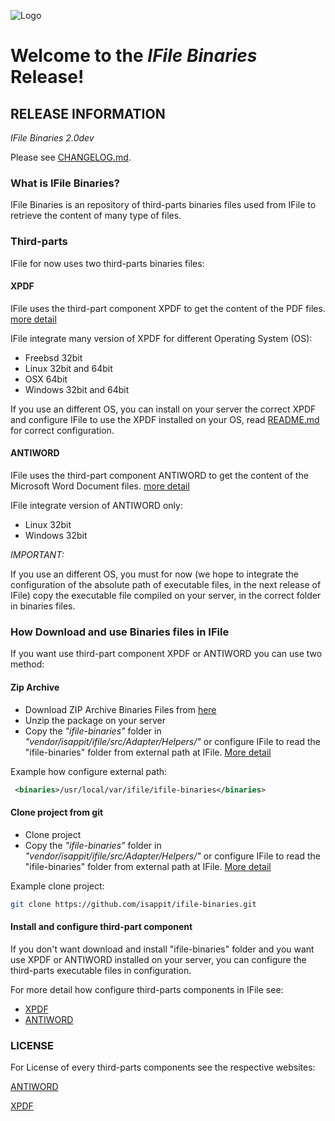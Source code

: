 ![Logo](http://www.isapp.it/images/logo/Logo_isapp_it_250x87.png)

# Welcome to the *IFile Binaries* Release!

## RELEASE INFORMATION

*IFile Binaries 2.0dev*

Please see [CHANGELOG.md](CHANGELOG.md).

### What is IFile Binaries?
IFile Binaries is an repository of third-parts binaries files used from IFile to retrieve the content of many type of files.

### Third-parts
IFile for now uses two third-parts binaries files:

#### XPDF
IFile uses the third-part component XPDF to get the content of the PDF files.
[more detail](http://www.foolabs.com/xpdf/)

IFile integrate many version of XPDF for different Operating System (OS):

- Freebsd 32bit
- Linux 32bit and 64bit
- OSX 64bit
- Windows 32bit and 64bit

If you use an different OS, you can install on your server the correct XPDF and configure IFile to use the XPDF installed on your OS, read [README.md](https://github.com/isappit/ifile/blob/master/src/Config/xml/README.md) for correct configuration.

#### ANTIWORD
IFile uses the third-part component ANTIWORD to get the content of the Microsoft Word Document files.
[more detail](http://www.winfield.demon.nl/) 

IFile integrate version of ANTIWORD only:

- Linux 32bit
- Windows 32bit

*IMPORTANT:*

If you use an different OS, you must for now (we hope to integrate the configuration of the absolute path of executable files, in the next release of IFile) copy the executable file compiled on your server, in the correct folder in binaries files.

### How Download and use Binaries files in IFile
If you want use third-part component XPDF or ANTIWORD you can use two method:

#### Zip Archive
 - Download ZIP Archive Binaries Files from [here](https://github.com/isappit/ifile-binaries/archive/master.zip)
 - Unzip the package on your server
 - Copy the _"ifile-binaries"_ folder in _"vendor/isappit/ifile/src/Adapter/Helpers/"_ or configure IFile to read 
 the "ifile-binaries" folder from external path at IFile. [More detail](https://github.com/isappit/ifile/blob/master/src/Config/xml/README.md#binaries) 

 Example how configure external path:
```xml
 <binaries>/usr/local/var/ifile/ifile-binaries</binaries>
```

#### Clone project from git
 - Clone project 
 - Copy the _"ifile-binaries"_ folder in _"vendor/isappit/ifile/src/Adapter/Helpers/"_ or configure IFile to read 
 the "ifile-binaries" folder from external path at IFile. [More detail](https://github.com/isappit/ifile/blob/master/src/Config/xml/README.md#binaries)

Example clone project:
```bash
git clone https://github.com/isappit/ifile-binaries.git
```

#### Install and configure third-part component
If you don't want download and install "ifile-binaries" folder and you want use XPDF or ANTIWORD installed on your server,
you can configure the third-parts executable files in configuration.

For more detail how configure third-parts components in IFile see:
 - [XPDF](https://github.com/isappit/ifile/tree/master/src/Config/xml#xpdf)
 - [ANTIWORD](https://github.com/isappit/ifile/tree/master/src/Config/xml#doctotxt)

### LICENSE

For License of every third-parts components see the respective websites:

[ANTIWORD](http://www.winfield.demon.nl/) 

[XPDF](http://www.foolabs.com/xpdf/about.html)